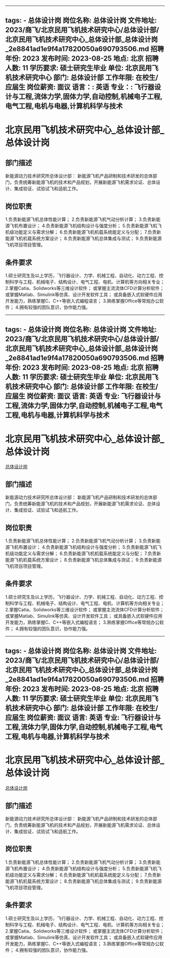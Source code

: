 
---
tags:
    - 总体设计岗
岗位名称: 总体设计岗
文件地址: 2023/商飞/北京民用飞机技术研究中心/总体设计部/北京民用飞机技术研究中心_总体设计部_总体设计岗_2e8841ad1e9f4a17820050a690793506.md
招聘年份: 2023
发布时间: 2023-08-25
地点: 北京
招聘人数: 11
学历要求: 硕士研究生毕业
单位: 北京民用飞机技术研究中心
部门: 总体设计部
工作年限: 在校生/应届生
岗位薪资: 面议
语言：: 英语
专业：: 飞行器设计与工程,流体力学,固体力学,自动控制,机械电子工程,电气工程,电机与电器,计算机科学与技术
---

# 北京民用飞机技术研究中心_总体设计部_总体设计岗

## 部门描述

新能源动力技术研究所总体设计部： 新能源飞机产品研制和技术研发的总体部门，负责统筹新能源飞机的技术和产品规划，开展新能源飞机需求论证、总体设计、集成验证、试验试飞和适航工作。

## 岗位职责

1.负责新能源飞机总体性能计算；
 2.负责新能源飞机气动分析计算；
 3.负责新能源飞机布置设计；
 4.负责新能源飞机结构设计与强度分析；
 5.负责新能源飞机飞机级功能定义与需求分解；
 6.负责新能源飞机机载系统能定义与分配；
 7.负责新能源飞机机载系统方案设计；
 8.负责新能源飞机总体集成与测试；
 9.负责新能源飞机项目项目管理。

 ## 条件要求

1.硕士研究生及以上学历，飞行器设计、力学、机械工程、自动化、动力工程、控制科学与工程、机械电子、结构设计、电气工程、电机、计算机等方向相关专业；
 2.掌握Catia、Solidworks等三维设计软件；
或掌握主流流体CFD计算分析软件；
或掌握Matlab、Simulink等仿真、设计开发软件工具；
或具备嵌入式软硬件应用开发能力，熟练掌握C、C++等嵌入式编程语言；
 3.熟练掌握Office等常规办公软件；
 4.拥有较强的团队意识，协作能力强。

---
tags:
    - 总体设计岗
岗位名称: 总体设计岗
文件地址: 2023/商飞/北京民用飞机技术研究中心/总体设计部/北京民用飞机技术研究中心_总体设计部_总体设计岗_2e8841ad1e9f4a17820050a690793506.md
招聘年份: 2023
发布时间: 2023-08-25
地点: 北京
招聘人数: 11
学历要求: 硕士研究生毕业
单位: 北京民用飞机技术研究中心
部门: 总体设计部
工作年限: 在校生/应届生
岗位薪资: 面议
语言: 英语
专业: 飞行器设计与工程,流体力学,固体力学,自动控制,机械电子工程,电气工程,电机与电器,计算机科学与技术
---

# 北京民用飞机技术研究中心_总体设计部_总体设计岗

[总体设计岗](http://zhaopin.comac.cc/zp/ct/out/position/positionDetail?planid=2e8841ad1e9f4a17820050a690793506)

## 部门描述

新能源动力技术研究所总体设计部： 新能源飞机产品研制和技术研发的总体部门，负责统筹新能源飞机的技术和产品规划，开展新能源飞机需求论证、总体设计、集成验证、试验试飞和适航工作。

## 岗位职责

1.负责新能源飞机总体性能计算；
 2.负责新能源飞机气动分析计算；
 3.负责新能源飞机布置设计；
 4.负责新能源飞机结构设计与强度分析；
 5.负责新能源飞机飞机级功能定义与需求分解；
 6.负责新能源飞机机载系统能定义与分配；
 7.负责新能源飞机机载系统方案设计；
 8.负责新能源飞机总体集成与测试；
 9.负责新能源飞机项目项目管理。

 ## 条件要求

1.硕士研究生及以上学历，飞行器设计、力学、机械工程、自动化、动力工程、控制科学与工程、机械电子、结构设计、电气工程、电机、计算机等方向相关专业；
 2.掌握Catia、Solidworks等三维设计软件；
或掌握主流流体CFD计算分析软件；
或掌握Matlab、Simulink等仿真、设计开发软件工具；
或具备嵌入式软硬件应用开发能力，熟练掌握C、C++等嵌入式编程语言；
 3.熟练掌握Office等常规办公软件；
 4.拥有较强的团队意识，协作能力强。

---
tags:
    - 总体设计岗
岗位名称: 总体设计岗
文件地址: 2023/商飞/北京民用飞机技术研究中心/总体设计部/北京民用飞机技术研究中心_总体设计部_总体设计岗_2e8841ad1e9f4a17820050a690793506.md
招聘年份: 2023
发布时间: 2023-08-25
地点: 北京
招聘人数: 11
学历要求: 硕士研究生毕业
单位: 北京民用飞机技术研究中心
部门: 总体设计部
工作年限: 在校生/应届生
岗位薪资: 面议
语言: 英语
专业: 飞行器设计与工程,流体力学,固体力学,自动控制,机械电子工程,电气工程,电机与电器,计算机科学与技术
---

# 北京民用飞机技术研究中心_总体设计部_总体设计岗

[总体设计岗](http://zhaopin.comac.cc/zp/ct/out/position/positionDetail?planid=2e8841ad1e9f4a17820050a690793506)


## 部门描述

新能源动力技术研究所总体设计部： 新能源飞机产品研制和技术研发的总体部门，负责统筹新能源飞机的技术和产品规划，开展新能源飞机需求论证、总体设计、集成验证、试验试飞和适航工作。

## 岗位职责

1.负责新能源飞机总体性能计算；
 2.负责新能源飞机气动分析计算；
 3.负责新能源飞机布置设计；
 4.负责新能源飞机结构设计与强度分析；
 5.负责新能源飞机飞机级功能定义与需求分解；
 6.负责新能源飞机机载系统能定义与分配；
 7.负责新能源飞机机载系统方案设计；
 8.负责新能源飞机总体集成与测试；
 9.负责新能源飞机项目项目管理。

 ## 条件要求

1.硕士研究生及以上学历，飞行器设计、力学、机械工程、自动化、动力工程、控制科学与工程、机械电子、结构设计、电气工程、电机、计算机等方向相关专业；
 2.掌握Catia、Solidworks等三维设计软件；
或掌握主流流体CFD计算分析软件；
或掌握Matlab、Simulink等仿真、设计开发软件工具；
或具备嵌入式软硬件应用开发能力，熟练掌握C、C++等嵌入式编程语言；
 3.熟练掌握Office等常规办公软件；
 4.拥有较强的团队意识，协作能力强。
